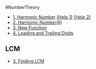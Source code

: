 #NumberTheory
+ [1. Harmonic Number](http://lightoj.com/volume_showproblem.php?problem=1234)
  [(Help 1)](https://en.wikipedia.org/wiki/Euler%E2%80%93Mascheroni_constant#Asymptotic_expansions)
  [(Help 2)](https://math.stackexchange.com/questions/496116/is-there-a-partial-sum-formula-for-the-harmonic-series)  
+ [2. Harmonic Number(II)](http://lightoj.com/volume_showproblem.php?problem=1245)  
+ [3. New Function](http://lightoj.com/volume_showproblem.php?problem=1098)  
+ [4. Leading and Trailing Digits](http://lightoj.com/volume_showproblem.php?problem=1282)  

LCM
----
+ [3. Finding LCM](http://lightoj.com/volume_showproblem.php?problem=1215)  
